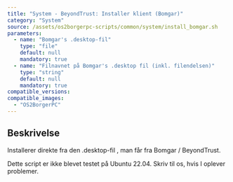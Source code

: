```yaml
---
title: "System - BeyondTrust: Installer klient (Bomgar)"
category: "System"
source: /assets/os2borgerpc-scripts/common/system/install_bomgar.sh
parameters:
  - name: "Bomgar's .desktop-fil"
    type: "file"
    default: null
    mandatory: true
  - name: "Filnavnet på Bomgar's .desktop fil (inkl. filendelsen)"
    type: "string"
    default: null
    mandatory: true
compatible_versions: 
compatible_images:
  - "OS2BorgerPC"
---
```


## Beskrivelse
Installerer direkte fra den .desktop-fil , man får fra Bomgar / BeyondTrust.

Dette script er ikke blevet testet på Ubuntu 22.04. Skriv til os, hvis I oplever problemer.